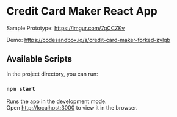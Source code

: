 # Credit Card Maker React App

Sample Prototype:  https://imgur.com/7qCCZKv


Demo: https://codesandbox.io/s/credit-card-maker-forked-zvlgb

## Available Scripts

In the project directory, you can run:

### `npm start`

Runs the app in the development mode.\
Open [http://localhost:3000](http://localhost:3000) to view it in the browser.

